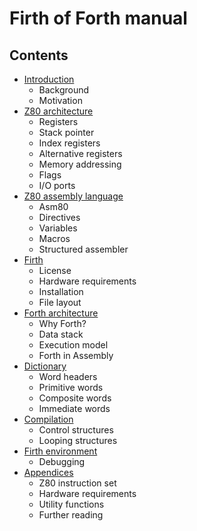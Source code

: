 # Firth of Forth manual

## Contents

- [Introduction](#Introduction)
  - Background
  - Motivation
- [Z80 architecture](#Z80-architecture)
  - Registers
  - Stack pointer
  - Index registers
  - Alternative registers
  - Memory addressing
  - Flags
  - I/O ports
- [Z80 assembly language](#Z80-assembly-language)
  - Asm80
  - Directives
  - Variables
  - Macros
  - Structured assembler
- [Firth](#Firth)
  - License
  - Hardware requirements
  - Installation
  - File layout
- [Forth architecture](#Forth-architecture)
  - Why Forth?
  - Data stack
  - Execution model
  - Forth in Assembly
- [Dictionary](#Dictionary)
  - Word headers
  - Primitive words
  - Composite words
  - Immediate words
- [Compilation](#Compilation)
  - Control structures
  - Looping structures
- [Firth environment](#Firth-environment)
  - Debugging
- [Appendices](#Appendices)
  - Z80 instruction set
  - Hardware requirements
  - Utility functions
  - Further reading
